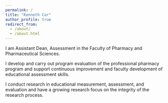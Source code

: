 ```yaml
---
permalink: /
title: "Kenneth Cor"
author_profile: true
redirect_from: 
  - /about/
  - /about.html
---
```


I am Assistant Dean, Assessment in the Faculty of Pharmacy and Pharmaceutical Sciences.

I develop and carry out program evaluation of the professional pharmacy program and support continuous improvement and faculty development of educational assessment skills.

I conduct research in educational measurement, assessment, and evaluation and have a growing research focus on the integrity of the research process.